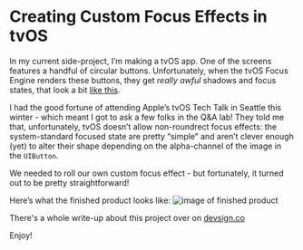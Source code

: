 # Creating Custom Focus Effects in tvOS



In my current side-project, I’m making a tvOS app. One of the screens features a handful of circular buttons. Unfortunately, when the tvOS Focus Engine renders these buttons, they get _really awful_ shadows and focus states, that look a bit [like this](http://clrk.it/1fn4Q).

I had the good fortune of attending Apple’s tvOS Tech Talk in Seattle this winter - which meant I got to ask a few folks in the Q&A lab! They told me that, unfortunately, tvOS doesn’t allow non-roundrect focus effects: the system-standard focused state are pretty “simple” and aren’t clever enough (yet) to alter their shape depending on the alpha-channel of the image in the `UIButton`.

We needed to roll our own custom focus effect - but fortunately, it turned out to be pretty straightforward!

Here’s what the finished product looks like:
![image of finished product](http://clrk.it/13MmT+)

There's a whole write-up about this project over on [devsign.co](devsign.co/notes/custom-focus-effects-in-tvos)

Enjoy!
